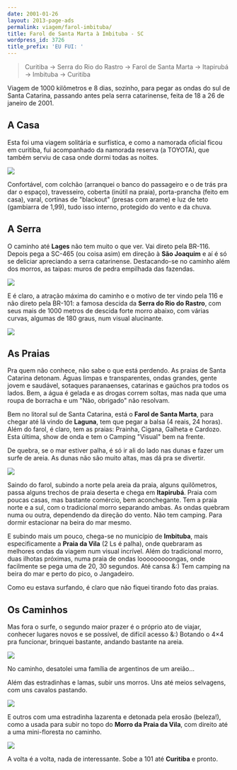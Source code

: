 ```yaml
---
date: 2001-01-26
layout: 2013-page-ads
permalink: viagem/farol-imbituba/
title: Farol de Santa Marta à Imbituba - SC
wordpress_id: 3726
title_prefix: 'EU FUI: '
---
```


> Curitiba → Serra do Rio do Rastro → Farol de Santa Marta → Itapirubá → Imbituba → Curitiba

Viagem de 1000 kilômetros e 8 dias, sozinho, para pegar as ondas do sul de Santa Catarina, passando antes pela serra catarinense, feita de 18 a 26 de janeiro de 2001.


## A Casa

Esta foi uma viagem solitária e surfística, e como a namorada oficial ficou em curitiba, fui acompanhado da namorada reserva (a TOYOTA), que também serviu de casa onde dormi todas as noites.

![](http://aurelio.net/img/viagem/farol-imbituba/200101-toyota_casa.jpg)

Confortável, com colchão (arranquei o banco do passageiro e o de trás pra dar o espaço), travesseiro, coberta (inútil na praia), porta-prancha (feito em casa), varal, cortinas de "blackout" (presas com arame) e luz de teto (gambiarra de 1,99), tudo isso interno, protegido do vento e da chuva.


## A Serra

O caminho até **Lages** não tem muito o que ver. Vai direto pela BR-116. Depois pega a SC-465 (ou coisa asim) em direção à **São Joaquim** e aí é só se deliciar apreciando a serra catarinense. Destacando-se no caminho além dos morros, as taipas: muros de pedra empilhada das fazendas.

![](http://aurelio.net/img/viagem/farol-imbituba/200101-casa_serra.jpg)

E é claro, a atração máxima do caminho e o motivo de ter vindo pela 116 e não direto pela BR-101: a famosa descida da **Serra do Rio do Rastro**, com seus mais de 1000 metros de descida forte morro abaixo, com várias curvas, algumas de 180 graus, num visual alucinante.

![](http://aurelio.net/img/viagem/farol-imbituba/200101-serra.jpg)


## As Praias

Pra quem não conhece, não sabe o que está perdendo. As praias de Santa Catarina detonam. Águas limpas e transparentes, ondas grandes, gente jovem e saudável, sotaques paranaenses, catarinas e gaúchos pra todos os lados. Bem, a água é gelada e as drogas correm soltas, mas nada que uma roupa de borracha e um "Não, obrigado" não resolvam.

Bem no litoral sul de Santa Catarina, está o **Farol de Santa Marta**, para chegar até lá vindo de **Laguna**, tem que pegar a balsa (4 reais, 24 horas). Além do farol, é claro, tem as praias: Prainha, Cigana, Galheta e Cardozo. Esta última, show de onda e tem o Camping "Visual" bem na frente.

De quebra, se o mar estiver palha, é só ir ali do lado nas dunas e fazer um surfe de areia. As dunas não são muito altas, mas dá pra se divertir.

![](http://aurelio.net/img/viagem/farol-imbituba/200101-sandboard.jpg)

Saindo do farol, subindo a norte pela areia da praia, alguns quilômetros, passa alguns trechos de praia deserta e chega em **Itapirubá**. Praia com poucas casas, mas bastante comércio, bem aconchegante. Tem a praia norte e a sul, com o tradicional morro separando ambas. As ondas quebram numa ou outra, dependendo da direção do vento. Não tem camping. Para dormir estacionar na beira do mar mesmo.

E subindo mais um pouco, chega-se no município de **Imbituba**, mais especificamente a **Praia da Vila** (2 Ls é palha), onde quebraram as melhores ondas da viagem num visual incrível. Além do tradicional morro, duas ilhotas próximas, numa praia de ondas looooooooongas, onde facilmente se pega uma de 20, 30 segundos. Até cansa &:) Tem camping na beira do mar e perto do pico, o Jangadeiro.

Como eu estava surfando, é claro que não fiquei tirando foto das praias.


## Os Caminhos

Mas fora o surfe, o segundo maior prazer é o próprio ato de viajar, conhecer lugares novos e se possível, de difícil acesso &:) Botando o 4×4 pra funcionar, brinquei bastante, andando bastante na areia.

![](http://aurelio.net/img/viagem/farol-imbituba/200101-toyota_areia.jpg)

No caminho, desatolei uma família de argentinos de um areião...

Além das estradinhas e lamas, subir uns morros. Uns até meios selvagens, com uns cavalos pastando.

![](http://aurelio.net/img/viagem/farol-imbituba/200101-toyota_morro.jpg)

E outros com uma estradinha lazarenta e detonada pela erosão (beleza!), como a usada para subir no topo do **Morro da Praia da Vila**, com direito até a uma mini-floresta no caminho.

![](http://aurelio.net/img/viagem/farol-imbituba/200101-toyota_mato.jpg)

A volta é a volta, nada de interessante. Sobe a 101 até **Curitiba** e pronto.
